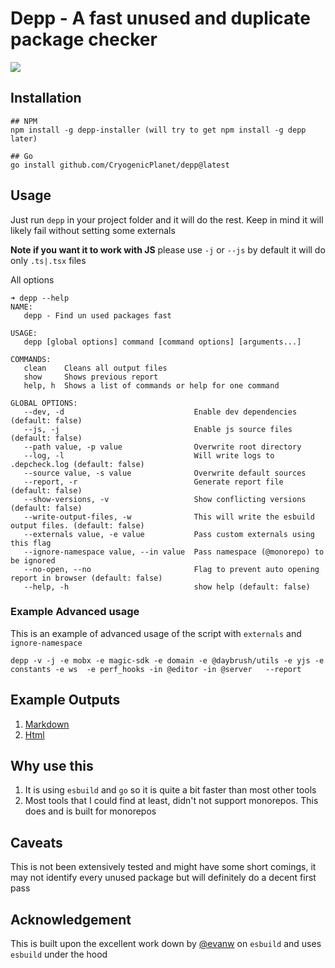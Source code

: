 # Depp - A fast unused and duplicate package checker

![](https://user-images.githubusercontent.com/10355479/139758905-7f911615-84d0-46c6-805a-06f8eafaf633.png)

## Installation

```
## NPM
npm install -g depp-installer (will try to get npm install -g depp later)

## Go
go install github.com/CryogenicPlanet/depp@latest

```

## Usage

Just run `depp` in your project folder and it will do the rest. Keep in mind it will likely fail without setting some externals

**Note if you want it to work with JS** please use `-j` or `--js` by default it will do only `.ts|.tsx` files

All options
```
➜ depp --help  
NAME:
   depp - Find un used packages fast

USAGE:
   depp [global options] command [command options] [arguments...]

COMMANDS:
   clean    Cleans all output files
   show     Shows previous report
   help, h  Shows a list of commands or help for one command

GLOBAL OPTIONS:
   --dev, -d                             Enable dev dependencies (default: false)
   --js, -j                              Enable js source files (default: false)
   --path value, -p value                Overwrite root directory
   --log, -l                             Will write logs to .depcheck.log (default: false)
   --source value, -s value              Overwrite default sources
   --report, -r                          Generate report file (default: false)
   --show-versions, -v                   Show conflicting versions (default: false)
   --write-output-files, -w              This will write the esbuild output files. (default: false)
   --externals value, -e value           Pass custom externals using this flag
   --ignore-namespace value, --in value  Pass namespace (@monorepo) to be ignored
   --no-open, --no                       Flag to prevent auto opening report in browser (default: false)
   --help, -h                            show help (default: false)
```

### Example Advanced usage

This is an example of advanced usage of the script with `externals` and `ignore-namespace`

```
depp -v -j -e mobx -e magic-sdk -e domain -e @daybrush/utils -e yjs -e constants -e ws  -e perf_hooks -in @editor -in @server   --report
```

## Example Outputs

1. [Markdown](./static/markdownReport.md)
2. [Html](https://cryogenicplanet.github.io/depp/static/htmlReport.html)

## Why use this

1. It is using `esbuild` and `go` so it is quite a bit faster than most other tools
2. Most tools that I could find at least, didn't not support monorepos. This does and is built for monorepos

## Caveats 

This is not been extensively tested and might have some short comings, it may not identify every unused package but will definitely do a decent first pass


## Acknowledgement


This is built upon the excellent work down by [@evanw](https://github.com/evanw/) on `esbuild` and uses `esbuild` under the hood